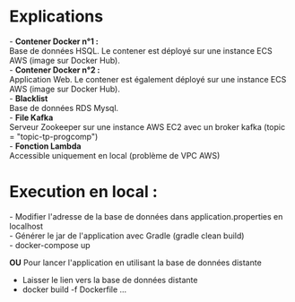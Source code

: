 <h1>Explications</h1>
- <b>Contener Docker n°1 :</b> <br>
Base de données HSQL. Le contener est déployé sur une instance ECS AWS (image sur Docker Hub).<br>
- <b>Contener Docker n°2 : </b><br>
Application Web. Le contener est également déployé sur une instance ECS AWS (image sur Docker Hub).<br>
- <b>Blacklist</b><br>
Base de données RDS Mysql.<br>
- <b>File Kafka</b><br>
Serveur Zookeeper sur une instance AWS EC2 avec un broker kafka (topic = "topic-tp-progcomp")<br>
- <b>Fonction Lambda</b><br>
Accessible uniquement en local (problème de VPC AWS) <br>

<h1>Execution en local :</h1> 
 - Modifier l'adresse de la base de données dans application.properties en localhost<br>
 - Générer le jar de l'application avec Gradle (gradle clean build)<br>
 - docker-compose up  <br>
 
 <b>OU</b>
 Pour lancer l'application en utilisant la base de données distante<br>
 - Laisser le lien vers la base de données distante<br>
 - docker build -f Dockerfile ... <br>